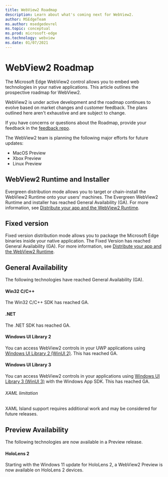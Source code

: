 ```yaml
---
title: WebView2 Roadmap
description: Learn about what's coming next for WebView2.
author: MSEdgeTeam
ms.author: msedgedevrel
ms.topic: conceptual
ms.prod: microsoft-edge
ms.technology: webview
ms.date: 01/07/2021
---
```

# WebView2 Roadmap

The Microsoft Edge WebView2 control allows you to embed web technologies in your native applications.  This article outlines the prospective roadmap for WebView2.

WebView2 is under active development and the roadmap continues to evolve based on market changes and customer feedback.  The plans outlined here aren't exhaustive and are subject to change.

If you have concerns or questions about the Roadmap, provide your feedback in the [feedback repo](https://github.com/MicrosoftEdge/WebViewFeedback).

The WebView2 team is planning the following major efforts for future updates:

* MacOS Preview
* Xbox Preview
* Linux Preview


<!-- ====================================================================== -->
## WebView2 Runtime and Installer

Evergreen distribution mode allows you to target or chain-install the WebView2 Runtime onto your users' machines.  The Evergreen WebView2 Runtime and installer has reached General Availability (GA).  For more information, see [Distribute your app and the WebView2 Runtime](./concepts/distribution.md).


<!-- ====================================================================== -->
## Fixed version

Fixed version distribution mode allows you to package the Microsoft Edge binaries <!--(a specific version of the WebView2 Runtime)--> inside your native application.  The Fixed Version has reached General Availability (GA).  For more information, see [Distribute your app and the WebView2 Runtime](./concepts/distribution.md).


<!-- ====================================================================== -->
## General Availability

The following technologies have reached General Availability (GA).


<!-- ------------------------------ -->
#### Win32 C/C++

The Win32 C/C++ SDK has reached GA.


<!-- ------------------------------ -->
#### .NET

The .NET SDK has reached GA.


<!-- ------------------------------ -->
#### Windows UI Library 2

You can access WebView2 controls in your UWP applications using [Windows UI Library 2 (WinUI 2)](./get-started/winui2.md). This has reached GA.


<!-- ------------------------------ -->
#### Windows UI Library 3

You can access WebView2 controls in your applications using [Windows UI Library 3 (WinUI 3)](/uwp/toolkits/winui3/index) with the Windows App SDK.  This has reached GA.

###### XAML limitation

XAML Island support requires additional work and may be considered for future releases.


<!-- ====================================================================== -->
## Preview Availability

The following technologies are now available in a Preview release.


<!-- ------------------------------ -->
#### HoloLens 2

Starting with the Windows 11 update for HoloLens 2, a WebView2 Preview is now available on HoloLens 2 devices. 
